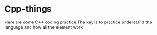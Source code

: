 # Cpp-things

Here are some C++ coding practice 
The key is to practice 
understand the language and how all the element work
